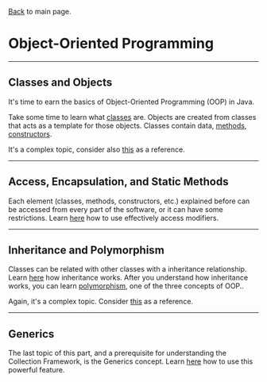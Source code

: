 [Back](../README.md) to main page.

# Object-Oriented Programming

---

## Classes and Objects

It's time to earn the basics of Object-Oriented Programming (OOP) in Java.

Take some time to learn what [classes](https://www.udemy.com/course/java-tutorial/learn/lecture/137826) are.
Objects are created from classes that acts as a template for those objects.
Classes contain data, [methods](https://www.udemy.com/course/java-tutorial/learn/lecture/139565), [constructors](https://www.udemy.com/course/java-tutorial/learn/lecture/13976).

It's a complex topic, consider also [this](https://www.codecademy.com/learn/learn-java/modules/learn-java-object-oriented-java-u) as a reference.

---

## Access, Encapsulation, and Static Methods

Each element (classes, methods, constructors, etc.) explained before can be accessed from every part of the software, or it can have some restrictions.
Learn [here](https://www.codecademy.com/learn/learn-java/modules/java-access-encapsulation-and-static-methods) how to use effectively access modifiers.

---

## Inheritance and Polymorphism

Classes can be related with other classes with a inheritance relationship.
Learn [here](https://www.udemy.com/course/java-tutorial/learn/lecture/147402) how inheritance works.
After you understand how inheritance works, you can learn [polymorphism](https://www.udemy.com/course/java-tutorial/learn/lecture/149501), one of the three concepts of OOP..

Again, it's a complex topic. Consider [this](https://www.codecademy.com/learn/learn-java/modules/learn-java-inheritance-and-polymorphism-java-u) as a reference.

---

## Generics   

The last topic of this part, and a prerequisite for understanding the Collection Framework, is the Generics concept.
Learn [here](https://www.udemy.com/course/java-tutorial/learn/lecture/152306) how to use this powerful feature.
